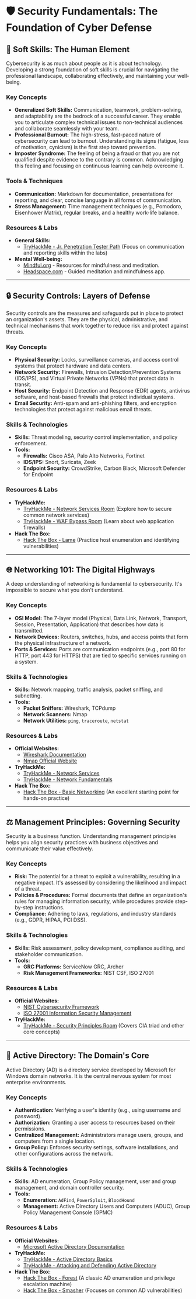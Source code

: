 # 🛡️ Security Fundamentals: The Foundation of Cyber Defense


## 🧠 Soft Skills: The Human Element

Cybersecurity is as much about people as it is about technology. Developing a strong foundation of soft skills is crucial for navigating the professional landscape, collaborating effectively, and maintaining your well-being.

### **Key Concepts**

* **Generalized Soft Skills:** Communication, teamwork, problem-solving, and adaptability are the bedrock of a successful career. They enable you to articulate complex technical issues to non-technical audiences and collaborate seamlessly with your team.
* **Professional Burnout:** The high-stress, fast-paced nature of cybersecurity can lead to burnout. Understanding its signs (fatigue, loss of motivation, cynicism) is the first step toward prevention.
* **Imposter Syndrome:** The feeling of being a fraud or that you are not qualified despite evidence to the contrary is common. Acknowledging this feeling and focusing on continuous learning can help overcome it.

### **Tools & Techniques**

* **Communication:** Markdown for documentation, presentations for reporting, and clear, concise language in all forms of communication.
* **Stress Management:** Time management techniques (e.g., Pomodoro, Eisenhower Matrix), regular breaks, and a healthy work-life balance.

### **Resources & Labs**

* **General Skills:**
    * [TryHackMe - Jr. Penetration Tester Path](https://tryhackme.com/path/jr-penetration-tester) (Focus on communication and reporting skills within the labs)
* **Mental Well-being:**
    * [Mindful.org](https://www.mindful.org/) - Resources for mindfulness and meditation.
    * [Headspace.com](https://www.headspace.com/) - Guided meditation and mindfulness app.

---

## 🔒 Security Controls: Layers of Defense

Security controls are the measures and safeguards put in place to protect an organization's assets. They are the physical, administrative, and technical mechanisms that work together to reduce risk and protect against threats.

### **Key Concepts**

* **Physical Security:** Locks, surveillance cameras, and access control systems that protect hardware and data centers.
* **Network Security:** Firewalls, Intrusion Detection/Prevention Systems (IDS/IPS), and Virtual Private Networks (VPNs) that protect data in transit.
* **Host Security:** Endpoint Detection and Response (EDR) agents, antivirus software, and host-based firewalls that protect individual systems.
* **Email Security:** Anti-spam and anti-phishing filters, and encryption technologies that protect against malicious email threats.

### **Skills & Technologies**

* **Skills:** Threat modeling, security control implementation, and policy enforcement.
* **Tools:**
    * **Firewalls:** Cisco ASA, Palo Alto Networks, Fortinet
    * **IDS/IPS:** Snort, Suricata, Zeek
    * **Endpoint Security:** CrowdStrike, Carbon Black, Microsoft Defender for Endpoint

### **Resources & Labs**

* **TryHackMe:**
    * [TryHackMe - Network Services Room](https://tryhackme.com/room/networkservices) (Explore how to secure common network services)
    * [TryHackMe - WAF Bypass Room](https://tryhackme.com/room/wafbypass) (Learn about web application firewalls)
* **Hack The Box:**
    * [Hack The Box - Lame](https://app.hackthebox.com/machines/Lame) (Practice host enumeration and identifying vulnerabilities)

---

## 🌐 Networking 101: The Digital Highways

A deep understanding of networking is fundamental to cybersecurity. It's impossible to secure what you don't understand.

### **Key Concepts**

* **OSI Model:** The 7-layer model (Physical, Data Link, Network, Transport, Session, Presentation, Application) that describes how data is transmitted.
* **Network Devices:** Routers, switches, hubs, and access points that form the physical infrastructure of a network.
* **Ports & Services:** Ports are communication endpoints (e.g., port 80 for HTTP, port 443 for HTTPS) that are tied to specific services running on a system.

### **Skills & Technologies**

* **Skills:** Network mapping, traffic analysis, packet sniffing, and subnetting.
* **Tools:**
    * **Packet Sniffers:** Wireshark, TCPdump
    * **Network Scanners:** Nmap
    * **Network Utilities:** `ping`, `traceroute`, `netstat`

### **Resources & Labs**

* **Official Websites:**
    * [Wireshark Documentation](https://www.wireshark.org/docs/)
    * [Nmap Official Website](https://nmap.org/)
* **TryHackMe:**
    * [TryHackMe - Network Services](https://tryhackme.com/room/networkservices)
    * [TryHackMe - Network Fundamentals](https://tryhackme.com/room/networkfundamentals)
* **Hack The Box:**
    * [Hack The Box - Basic Networking](https://app.hackthebox.com/starting-point/networking) (An excellent starting point for hands-on practice)

---

## ⚖️ Management Principles: Governing Security

Security is a business function. Understanding management principles helps you align security practices with business objectives and communicate their value effectively.

### **Key Concepts**

* **Risk:** The potential for a threat to exploit a vulnerability, resulting in a negative impact. It's assessed by considering the likelihood and impact of a threat.
* **Policies & Procedures:** Formal documents that define an organization's rules for managing information security, while procedures provide step-by-step instructions.
* **Compliance:** Adhering to laws, regulations, and industry standards (e.g., GDPR, HIPAA, PCI DSS).

### **Skills & Technologies**

* **Skills:** Risk assessment, policy development, compliance auditing, and stakeholder communication.
* **Tools:**
    * **GRC Platforms:** ServiceNow GRC, Archer
    * **Risk Management Frameworks:** NIST CSF, ISO 27001

### **Resources & Labs**

* **Official Websites:**
    * [NIST Cybersecurity Framework](https://www.nist.gov/cyberframework)
    * [ISO 27001 Information Security Management](https://www.iso.org/isoiec-27001-information-security.html)
* **TryHackMe:**
    * [TryHackMe - Security Principles Room](https://tryhackme.com/room/securityprinciples) (Covers CIA triad and other core concepts)

---

## 🏰 Active Directory: The Domain's Core

Active Directory (AD) is a directory service developed by Microsoft for Windows domain networks. It is the central nervous system for most enterprise environments.

### **Key Concepts**

* **Authentication:** Verifying a user's identity (e.g., using username and password).
* **Authorization:** Granting a user access to resources based on their permissions.
* **Centralized Management:** Administrators manage users, groups, and computers from a single location.
* **Group Policy:** Enforces security settings, software installations, and other configurations across the network.

### **Skills & Technologies**

* **Skills:** AD enumeration, Group Policy management, user and group management, and domain controller security.
* **Tools:**
    * **Enumeration:** `AdFind`, `PowerSploit`, `BloodHound`
    * **Management:** Active Directory Users and Computers (ADUC), Group Policy Management Console (GPMC)

### **Resources & Labs**

* **Official Websites:**
    * [Microsoft Active Directory Documentation](https://docs.microsoft.com/en-us/windows-server/identity/ad-ds/active-directory-domain-services)
* **TryHackMe:**
    * [TryHackMe - Active Directory Basics](https://tryhackme.com/room/adbasics)
    * [TryHackMe - Attacking and Defending Active Directory](https://tryhackme.com/room/attackinganddefendingad)
* **Hack The Box:**
    * [Hack The Box - Forest](https://app.hackthebox.com/machines/Forest) (A classic AD enumeration and privilege escalation machine)
    * [Hack The Box - Smasher](https://app.hackthebox.com/machines/Smasher) (Focuses on common AD vulnerabilities)
